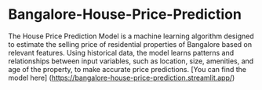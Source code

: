 # Bangalore-House-Price-Prediction

The House Price Prediction Model is a machine learning algorithm designed to estimate the selling price of residential properties of Bangalore based on relevant features. Using historical data, the model learns patterns and relationships between input variables, such as location, size, amenities, and age of the property, to make accurate price predictions.
[You can find the model here]
(https://bangalore-house-price-prediction.streamlit.app/)
